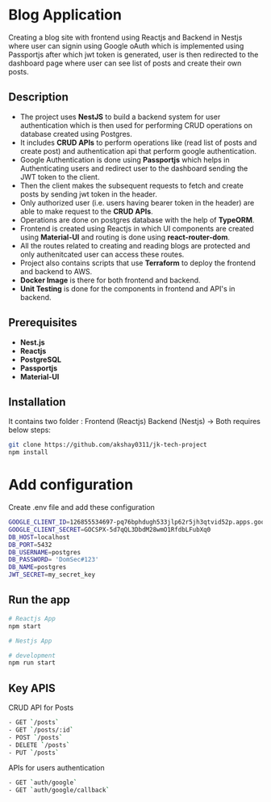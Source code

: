 # Blog Application

Creating a blog site with frontend using Reactjs and Backend in Nestjs where user can signin using Google oAuth which is implemented using Passportjs after which jwt token is generated, user is then redirected to the dashboard page where user can see list of posts and create their own posts.


## Description

- The project uses **NestJS** to build a backend system for user authentication which is then used for performing CRUD operations on database created using Postgres.
- It includes **CRUD APIs** to perform operations like (read list of posts and create post) and authentication api that perform google authentication.
- Google Authentication is done using **Passportjs** which helps in Authenticating users and redirect user to the dashboard sending the JWT token to the client.
- Then the client makes the subsequent requests to fetch and create posts by sending jwt token in the header.
- Only authorized user (i.e. users having bearer token in the header) are able to make request to the **CRUD APIs**.
- Operations are done on postgres database with the help of **TypeORM**.
- Frontend is created using Reactjs in which UI components are created using **Material-UI** and routing is done using **react-router-dom**.
- All the routes related to creating and reading blogs are protected and only authenitcated user can access these routes.
- Project also contains scripts that use **Terraform** to deploy the frontend and backend to AWS.
- **Docker Image** is there for both frontend and backend.
- **Unit Testing** is done for the components in frontend and API's in backend.

## Prerequisites

- **Nest.js**
- **Reactjs**
- **PostgreSQL**
- **Passportjs**
- **Material-UI**

## Installation

It contains two folder : Frontend (Reactjs) Backend (Nestjs) -> 
Both requires below steps:

```sh
git clone https://github.com/akshay0311/jk-tech-project
npm install
```

# Add configuration 

Create .env file and add these configuration

```sh
GOOGLE_CLIENT_ID=126855534697-pq76bphdugh533jlp62r5jh3qtvid52p.apps.googleusercontent.com
GOOGLE_CLIENT_SECRET=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
DB_HOST=localhost
DB_PORT=5432
DB_USERNAME=postgres
DB_PASSWORD= 'DomSec#123'
DB_NAME=postgres
JWT_SECRET=my_secret_key
```

## Run the app

```sh
# Reactjs App
npm start

# Nestjs App

# development
npm run start

```

## Key APIS

CRUD API for Posts

```sh
- GET `/posts`
- GET `/posts/:id`
- POST `/posts`
- DELETE `/posts`
- PUT `/posts`
```

APIs for users authentication

```sh
- GET `auth/google`
- GET `auth/google/callback`
```
